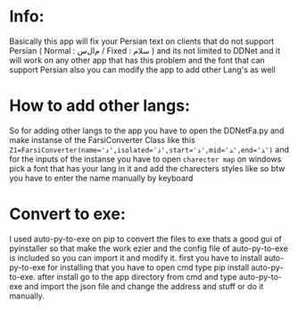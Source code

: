 # Info:
Basically this app will fix your Persian text on clients that do not support Persian ( Normal : ﻡﺍﻝﺱ / Fixed : سلام )
and its not limited to DDNet and it will work on any other app that has this problem and the font that can support Persian
also you can modify the app to add other Lang's as well

# How to add other langs:
So for adding other langs to the app you have to open the DDNetFa.py
and make instanse of the FarsiConverter Class like this ```Z1=FarsiConverter(name='ذ',isolated='ﺫ',start='ﺫ',mid='ﺬ',end='ﺬ')```
and for the inputs of the instanse you have to open  ```charecter map``` on windows pick a font that has your lang in it and add the charecters styles like so
btw you have to enter the name manually by keyboard

# Convert to exe:
I used auto-py-to-exe on pip to convert the files to exe thats a good gui of pyinstaller so that make the work ezier
and the config file of auto-py-to-exe is included so you can import it and modify it.
first you have to install auto-py-to-exe for installing that you have to open cmd type pip install auto-py-to-exe.
after install go to the app directory from cmd and type auto-py-to-exe and import the json file and change the address and stuff or do it manually.
